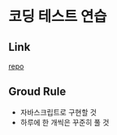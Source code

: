 # 코딩 테스트 연습

## Link

[repo](https://github.com/Origogi/Coding-Test)

## Groud Rule

- 자바스크립트로 구현할 것
- 하루에 한 개씩은 꾸준히 풀 것
